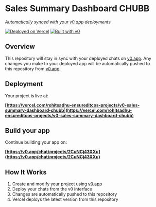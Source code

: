 # Sales Summary Dashboard CHUBB

*Automatically synced with your [v0.app](https://v0.app) deployments*

[![Deployed on Vercel](https://img.shields.io/badge/Deployed%20on-Vercel-black?style=for-the-badge&logo=vercel)](https://vercel.com/rohitsadhu-ensureditcos-projects/v0-sales-summary-dashboard-chubb)
[![Built with v0](https://img.shields.io/badge/Built%20with-v0.app-black?style=for-the-badge)](https://v0.app/chat/projects/2CuNCj43XXu)

## Overview

This repository will stay in sync with your deployed chats on [v0.app](https://v0.app).
Any changes you make to your deployed app will be automatically pushed to this repository from [v0.app](https://v0.app).

## Deployment

Your project is live at:

**[https://vercel.com/rohitsadhu-ensureditcos-projects/v0-sales-summary-dashboard-chubb](https://vercel.com/rohitsadhu-ensureditcos-projects/v0-sales-summary-dashboard-chubb)**

## Build your app

Continue building your app on:

**[https://v0.app/chat/projects/2CuNCj43XXu](https://v0.app/chat/projects/2CuNCj43XXu)**

## How It Works

1. Create and modify your project using [v0.app](https://v0.app)
2. Deploy your chats from the v0 interface
3. Changes are automatically pushed to this repository
4. Vercel deploys the latest version from this repository
